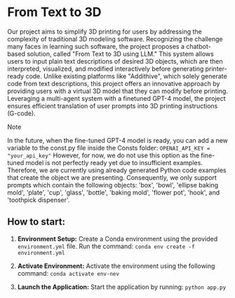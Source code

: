 # From Text to 3D

Our project aims to simplify 3D printing for users by addressing the complexity of 
traditional 3D modeling software. Recognizing the challenge many faces in learning 
such software, the project proposes a chatbot-based solution, called "From Text to 3D 
using LLM." This system allows users to input plain text descriptions of desired 3D 
objects, which are then interpreted, visualized, and modified interactively before 
generating printer-ready code. Unlike existing platforms like "Addithive", which solely 
generate code from text descriptions, this project offers an innovative approach by 
providing users with a virtual 3D model that they can modify before printing. Leveraging 
a multi-agent system with a finetuned GPT-4 model, the project ensures efficient 
translation of user prompts into 3D printing instructions (G-code).

> [!NOTE]  
> In the future, when the fine-tuned GPT-4 model is ready, you can add a new variable to the const.py file inside the Consts folder:
`OPENAI_API_KEY = "your_api_key"`
However, for now, we do not use this option as the fine-tuned model is not perfectly ready yet due to insufficient examples. Therefore, we are currently using already generated Python code examples that create the object we are presenting. Consequently, we only support prompts which contain the following objects: 'box', 'bowl', 'ellipse baking mold', 'plate', 'cup', 'glass', 'bottle', 'baking mold', 'flower pot', 'hook', and 'toothpick dispenser'.

## How to start:
1. **Environment Setup:** Create a Conda environment using the provided `environment.yml` file. Run the command:
   `conda env create -f environment.yml`

2. **Activate Environment:** Activate the environment using the following command:
`conda activate env-nev`

3. **Launch the Application:** Start the application by running:
`python app.py`

